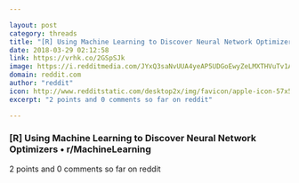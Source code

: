 ```yaml
---

layout: post
category: threads
title: "[R] Using Machine Learning to Discover Neural Network Optimizers"
date: 2018-03-29 02:12:58
link: https://vrhk.co/2GSpSJk
image: https://i.redditmedia.com/JYxQ3saNvUUA4yeAP5UDGoEwyZeLMXTHVuTv1AORPRk.jpg?w=320&s=b320c24410720688bed6de2d6e6d7437
domain: reddit.com
author: "reddit"
icon: http://www.redditstatic.com/desktop2x/img/favicon/apple-icon-57x57.png
excerpt: "2 points and 0 comments so far on reddit"

---
```


### [R] Using Machine Learning to Discover Neural Network Optimizers • r/MachineLearning

2 points and 0 comments so far on reddit